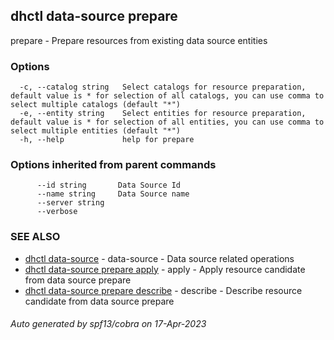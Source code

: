 ## dhctl data-source prepare

prepare - Prepare resources from existing data source entities

### Options

```
  -c, --catalog string   Select catalogs for resource preparation, default value is * for selection of all catalogs, you can use comma to select multiple catalogs (default "*")
  -e, --entity string    Select entities for resource preparation, default value is * for selection of all entities, you can use comma to select multiple entities (default "*")
  -h, --help             help for prepare
```

### Options inherited from parent commands

```
      --id string       Data Source Id
      --name string     Data Source name
      --server string   
      --verbose         
```

### SEE ALSO

* [dhctl data-source](dhctl_data-source.md)	 - data-source - Data source related operations
* [dhctl data-source prepare apply](dhctl_data-source_prepare_apply.md)	 - apply - Apply resource candidate from data source prepare
* [dhctl data-source prepare describe](dhctl_data-source_prepare_describe.md)	 - describe - Describe resource candidate from data source prepare

###### Auto generated by spf13/cobra on 17-Apr-2023

